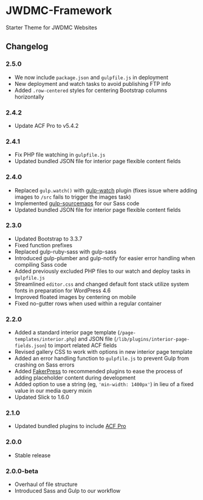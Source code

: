 # JWDMC-Framework

Starter Theme for JWDMC Websites


## Changelog
### 2.5.0
- We now include `package.json` and `gulpfile.js` in deployment
- New deployment and watch tasks to avoid publishing FTP info
- Added `.row-centered` styles for centering Bootstrap columns horizontally

### 2.4.2
- Update ACF Pro to v5.4.2

### 2.4.1
- Fix PHP file watching in `gulpfile.js`
- Updated bundled JSON file for interior page flexible content fields

### 2.4.0
- Replaced `gulp.watch()` with [gulp-watch](https://www.npmjs.com/package/gulp-watch) plugin (fixes issue where adding images to `/src` fails to trigger the images task)
- Implemented [gulp-sourcemaps](https://www.npmjs.com/package/gulp-sourcemaps) for our Sass code
- Updated bundled JSON file for interior page flexible content fields

### 2.3.0
- Updated Bootstrap to 3.3.7
- Fixed function prefixes
- Replaced gulp-ruby-sass with gulp-sass
- Introduced gulp-plumber and gulp-notify for easier error handling when compiling Sass code
- Added previously excluded PHP files to our watch and deploy tasks in `gulpfile.js`
- Streamlined `editor.css` and changed default font stack utilize system fonts in preparation for WordPress 4.6
- Improved floated images by centering on mobile
- Fixed no-gutter rows when used within a regular container

### 2.2.0
- Added a standard interior page template (`/page-templates/interior.php`) and JSON file (`/lib/plugins/interior-page-fields.json`) to import related ACF fields
- Revised gallery CSS to work with options in new interior page template
- Added an error handling function to `gulpfile.js` to prevent Gulp from crashing on Sass errors
- Added [FakerPress](https://wordpress.org/plugins/fakerpress/) to recommended plugins to ease the process of adding placeholder content during development
- Added option to use a string (eg, `'min-width: 1400px'`) in lieu of a fixed value in our media query mixin
- Updated Slick to 1.6.0

### 2.1.0
- Updated bundled plugins to include [ACF Pro](https://www.advancedcustomfields.com/pro/)

### 2.0.0
- Stable release

### 2.0.0-beta
- Overhaul of file structure
- Introduced Sass and Gulp to our workflow
